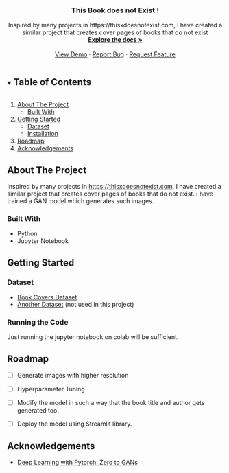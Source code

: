 <!--
*** Thanks for checking out the Best-README-Template. If you have a suggestion
*** that would make this better, please fork the repo and create a pull request
*** or simply open an issue with the tag "enhancement".
*** Thanks again! Now go create something AMAZING! :D
***
***
***
*** To avoid retyping too much info. Do a search and replace for the following:
*** github_username, repo_name, twitter_handle, email, project_title, project_description
-->



<!-- PROJECT SHIELDS -->
<!--
*** I'm using markdown "reference style" links for readability.
*** Reference links are enclosed in brackets [ ] instead of parentheses ( ).
*** See the bottom of this document for the declaration of the reference variables
*** for contributors-url, forks-url, etc. This is an optional, concise syntax you may use.
*** https://www.markdownguide.org/basic-syntax/#reference-style-links
-->
<!--
[![Contributors][contributors-shield]][contributors-url]
[![Forks][forks-shield]][forks-url]
[![Stargazers][stars-shield]][stars-url]
[![Issues][issues-shield]][issues-url]
[![MIT License][license-shield]][license-url]
[![LinkedIn][linkedin-shield]][linkedin-url]
-->


<!-- PROJECT LOGO -->

  <h3 align="center">This Book does not Exist !</h3>

  <p align="center">
Inspired by many projects in https://thisxdoesnotexist.com, I have created a similar project that creates cover pages of books that do not exist
    <br />
    <a href="https://github.com/fyse-nassar/this-book-does-not-exist"><strong>Explore the docs »</strong></a>
    <br />
    <br />
    <a href="https://github.com/fyse-nassar/this-book-does-not-exist">View Demo</a>
    ·
    <a href="https://github.com/fyse-nassar/this-book-does-not-exist/issues">Report Bug</a>
    ·
    <a href="https://github.com/fyse-nassar/this-book-does-not-exist/issues">Request Feature</a>
  </p>
</p>



<!-- TABLE OF CONTENTS -->
<details open="open">
  <summary><h2 style="display: inline-block">Table of Contents</h2></summary>
  <ol>
    <li>
      <a href="#about-the-project">About The Project</a>
      <ul>
        <li><a href="#built-with">Built With</a></li>
      </ul>
    </li>
    <li>
      <a href="#getting-started">Getting Started</a>
      <ul>
        <li><a href="#dataset">Dataset</a></li>
        <li><a href="#running the code">Installation</a></li>
      </ul>
    </li>
    <li><a href="#roadmap">Roadmap</a></li>
    <li><a href="#acknowledgements">Acknowledgements</a></li>
  </ol>
</details>



<!-- ABOUT THE PROJECT -->
## About The Project

Inspired by many projects in https://thisxdoesnotexist.com, I have created a similar project that creates cover pages of books that do not exist. I have trained a GAN model which generates such images.


### Built With

* Python
* Jupyter Notebook


<!-- GETTING STARTED -->
## Getting Started


### Dataset

- [Book Covers Dataset](https://www.kaggle.com/lukaanicin/book-covers-dataset)
- [Another Dataset](https://github.com/uchidalab/book-dataset) (not used in this project)

### Running the Code
Just running the jupyter notebook on colab will be sufficient.



<!-- ROADMAP -->
## Roadmap

- [ ] Generate images with higher resolution
- [ ] Hyperparameter Tuning
- [ ] Modify the model in such a way that the book title and author gets generated too.
- [ ] Deploy the model using Streamlit library.


<!-- ACKNOWLEDGEMENTS -->
## Acknowledgements

* [Deep Learning with Pytorch: Zero to GANs](https://jovian.ai/learn/deep-learning-with-pytorch-zero-to-gans)

